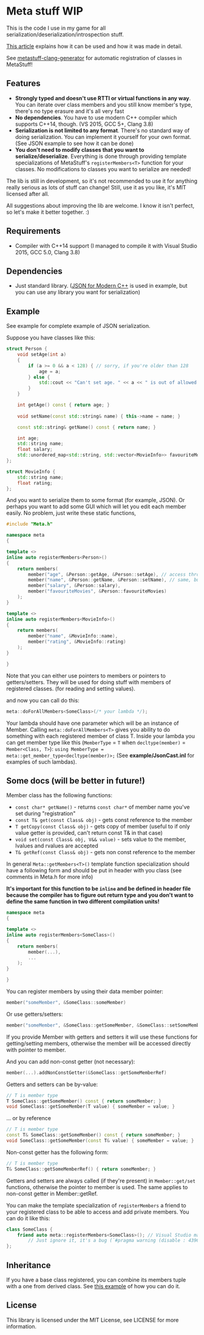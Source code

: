 Meta stuff WIP
=======

This is the code I use in my game for all serialization/deserialization/introspection stuff.

[This article](https://eliasdaler.github.io/meta-stuff/) explains how it can be used and how it was made in detail.

See [metastuff-clang-generator](https://github.com/w0land/metastuff-clang-generator) for automatic registration of classes in MetaStuff!

Features
----

- **Strongly typed and doesn't use RTTI or virtual functions in any way**. You can iterate over class members and you still know member's type, there's no type erasure and it's all very fast
- **No dependencies**. You have to use modern C++ compiler which supports C++14, though. (VS 2015, GCC 5+, Clang 3.8)
- **Serialization is not limited to any format**. There's no standard way of doing serialization. You can implement it yourself for your own format. (See JSON example to see how it can be done)
- **You don't need to modify classes that you want to serialize/deserialize**. Everything is done through providing template specializations of MetaStuff's `registerMembers<T>` function for your classes. No modifications to classes you want to serialize are needed!

The lib is still in development, so it's not recommended to use it for anything really serious as lots of stuff can change!
Still, use it as you like, it's MIT licensed after all.

All suggestions about improving the lib are welcome. I know it isn't perfect, so let's make it better together. :)

Requirements
----
- Compiler with C++14 support (I managed to compile it with Visual Studio 2015, GCC 5.0, Clang 3.8)

Dependencies
-----
- Just standard library. ([JSON for Modern C++](https://github.com/nlohmann/json) is used in example, but you can use any library you want for serialization)

Example
----

See example for complete example of JSON serialization.

Suppose you have classes like this:
```c++
struct Person {
    void setAge(int a)
    {
        if (a >= 0 && a < 128) { // sorry, if you're older than 128
            age = a;
        } else {
            std::cout << "Can't set age. " << a << " is out of allowed range\n";
        }
    }

    int getAge() const { return age; }
    
    void setName(const std::string& name) { this->name = name; }

    const std::string& getName() const { return name; }

    int age;
    std::string name;
    float salary;
    std::unordered_map<std::string, std::vector<MovieInfo>> favouriteMovies;
};

struct MovieInfo {
    std::string name;
    float rating;
};
```
And you want to serialize them to some format (for example, JSON). Or perhaps you want to add some GUI which will let you edit each member easily.
No problem, just write these static functions,

```c++
#include "Meta.h"

namespace meta
{

template <>
inline auto registerMembers<Person>()
{
    return members(
        member("age", &Person::getAge, &Person::setAge), // access through getter/setter only!
        member("name", &Person::getName, &Person::setName), // same, but ref getter/setter
        member("salary", &Person::salary),
        member("favouriteMovies", &Person::favouriteMovies)
    );
}

template <>
inline auto registerMembers<MovieInfo>()
{
    return members(
        member("name", &MovieInfo::name),
        member("rating", &MovieInfo::rating)
    );
}

}
```
Note that you can either use pointers to members or pointers to getters/setters. They will be used for doing stuff with members of registered classes. (for reading and setting values).

and now you can call do this:
```c++
meta::doForAllMembers<SomeClass>(/* your lambda */);
```

Your lambda should have one parameter which will be an instance of Member. Calling ```meta::doForAllMembers<T>``` gives you ability to do something with each registered member of class T.
Inside your lambda you can get member type like this (`MemberType` = `T` when `decltype(member)` = `Member<Class, T>`):
```using MemberType = meta::get_member_type<decltype(member)>;```
(See **example/JsonCast.inl** for examples of such lambdas).

Some docs (will be better in future!)
---

Member class has the following functions:

* `const char* getName()` - returns `const char*` of member name you've set during "registration"
* `const T& get(const Class& obj)` - gets const reference to the member
* `T getCopy(const Class& obj)` - gets copy of member (useful to if only value getter is provided, can't return const T& in that case)
* `void set(const Class& obj, V&& value)` - sets value to the member, lvalues and rvalues are accepted
* `T& getRef(const Class& obj)` - gets non const reference to the member

In general `Meta::getMembers<T>()` template function specialization should have a following form and should be put in header with you class (see comments in Meta.h for more info)

**It's important for this function to be `inline` and be defined in header file because the compiler has to figure out return type and you don't want to define the same function in two different compilation units!**

```c++
namespace meta
{

template <>
inline auto registerMembers<SomeClass>()
{
    return members(
        member(...),
        ...
    );
}

}
```

You can register members by using their data member pointer:
```c++
member("someMember", &SomeClass::someMember)
```

Or use getters/setters:

```c++
member("someMember", &SomeClass::getSomeMember, &SomeClass::setSomeMember)
```

If you provide Member with getters and setters it will use these functions for getting/setting members, otherwise the member will be accessed directly with pointer to member.

And you can add non-const getter (not necessary):

```c++
member(...).addNonConstGetter(&SomeClass::getSomeMemberRef)
```

Getters and setters can be by-value:

```c++
// T is member type
T SomeClass::getSomeMember() const { return someMember; }
void SomeClass::getSomeMember(T value) { someMember = value; }
```

... or by reference
```c++
// T is member type
const T& SomeClass::getSomeMember() const { return someMember; }
void SomeClass::getSomeMember(const T& value) { someMember = value; }
```

Non-const getter has the following form:
```c++
// T is member type
T& SomeClass::getSomeMemberRef() { return someMember; }
```

Getters and setters are always called (if they're present) in `Member::get/set` functions, otherwise the pointer to member is used. The same applies to non-const getter in Member::getRef.

You can make the template specialization of `registerMembers` a friend to your registered class to be able to access and add private members. You can do it like this:

```c++
class SomeClass {
    friend auto meta::registerMembers<SomeClass>(); // Visual Studio may produce warning here
        // Just ignore it, it's a bug (`#pragma warning (disable : 4396)` is added in Meta.h
};
```

Inheritance
---

If you have a base class registered, you can combine its members tuple with a one from derived class. See [this example](https://gist.github.com/eliasdaler/45bf3f583cd4a41019b9802c198e6f41) of how you can do it.

License
---

This library is licensed under the MIT License, see LICENSE for more information.
